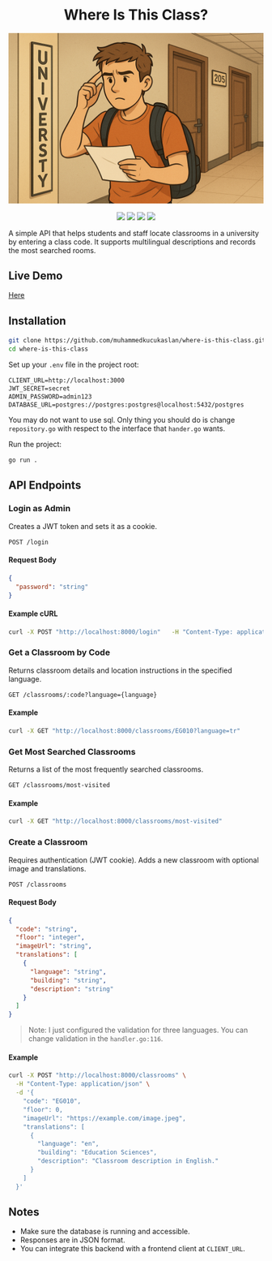 <h1 align="center">Where Is This Class? </h1>

<p align="center">
  <img src="./public/image.png" alt="Banner" width="600"/>
</p>

<p align="center">
  <img src="https://img.shields.io/badge/Golang-00ADD8?style=for-the-badge&logo=go&logoColor=white"/>
  <img src="https://img.shields.io/badge/Fiber-00A99D?style=for-the-badge&logo=go-fiber&logoColor=white"/>
  <img src="https://img.shields.io/badge/PostgreSQL-4169E1?style=for-the-badge&logo=postgresql&logoColor=white"/>
  <img src="https://img.shields.io/badge/JWT-000000?style=for-the-badge&logo=JSON%20web%20tokens&logoColor=white"/>
</p>

A simple API that helps students and staff locate classrooms in a university by entering a class code. It supports multilingual descriptions and records the most searched rooms.

## Live Demo

[Here](https://muhammedkucukaslan.github.io/where-is-this-class-frontend/)

## Installation

```bash
git clone https://github.com/muhammedkucukaslan/where-is-this-class.git
cd where-is-this-class
```

Set up your `.env` file in the project root:

```env
CLIENT_URL=http://localhost:3000
JWT_SECRET=secret
ADMIN_PASSWORD=admin123
DATABASE_URL=postgres://postgres:postgres@localhost:5432/postgres
```

You may do not want to use sql. Only thing you should do is change `repository.go` with respect to the interface that `hander.go` wants.

Run the project:

```bash
go run .
```

## API Endpoints

### Login as Admin

Creates a JWT token and sets it as a cookie.

```http
POST /login
```

#### Request Body

```json
{
  "password": "string"
}
```

#### Example cURL

```bash
curl -X POST "http://localhost:8000/login"   -H "Content-Type: application/json"   -d '{"password": "admin123"}'
```

### Get a Classroom by Code

Returns classroom details and location instructions in the specified language.

```http
GET /classrooms/:code?language={language}
```

#### Example

```bash
curl -X GET "http://localhost:8000/classrooms/EG010?language=tr"
```

### Get Most Searched Classrooms

Returns a list of the most frequently searched classrooms.

```http
GET /classrooms/most-visited
```

#### Example

```bash
curl -X GET "http://localhost:8000/classrooms/most-visited"
```

### Create a Classroom

Requires authentication (JWT cookie). Adds a new classroom with optional image and translations.

```http
POST /classrooms
```

#### Request Body

```json
{
  "code": "string",
  "floor": "integer",
  "imageUrl": "string",
  "translations": [
    {
      "language": "string",
      "building": "string",
      "description": "string"
    }
  ]
}
```

> Note: I just configured the validation for three languages. You can change validation in the `handler.go:116`.

#### Example 

```bash
curl -X POST "http://localhost:8000/classrooms" \
  -H "Content-Type: application/json" \
  -d '{
    "code": "EG010",
    "floor": 0,
    "imageUrl": "https://example.com/image.jpeg",
    "translations": [
      {
        "language": "en",
        "building": "Education Sciences",
        "description": "Classroom description in English."
      }
    ]
  }'
```

## Notes

- Make sure the database is running and accessible.
- Responses are in JSON format.
- You can integrate this backend with a frontend client at `CLIENT_URL`.
